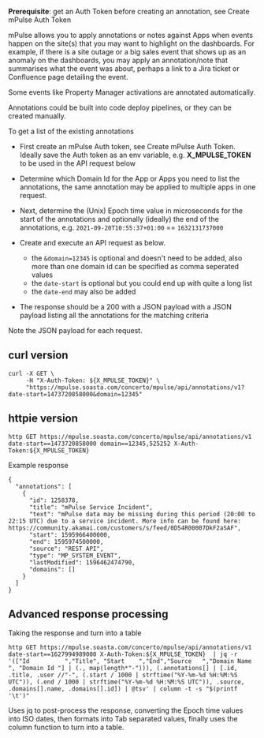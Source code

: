 **Prerequisite**: get an Auth Token before creating an annotation, see Create mPulse Auth Token

mPulse allows you to apply annotations or notes against Apps when events happen on the site(s) that you may want to highlight on the dashboards. For example, if there is a site outage or a big sales event that shows up as an anomaly on the dashboards, you may apply an annotation/note that summarises what the event was about, perhaps a link to a Jira ticket or Confluence page detailing the event.

Some events like Property Manager activations are annotated automatically.

Annotations could be built into code deploy pipelines, or they can be created manually.

To get a list of the existing annotations

- First create an mPulse Auth token, see Create mPulse Auth Token. Ideally save the Auth token as an env variable, e.g. **X_MPULSE_TOKEN** to be used in the API request below

- Determine which Domain Id for the App or Apps  you need to list the annotations, the same annotation may be applied to multiple apps in one request.

- Next, determine the (Unix) Epoch time value in microseconds for the start of the annotations and optionally (ideally) the end of the annotations, e.g. `2021-09-20T10:55:37+01:00` == `1632131737000`

- Create and execute an API request as below.
     - the `&domain=12345` is optional and doesn't need to be added, also more than one domain id can be specified as comma seperated values
     - the `date-start` is optional but you could end up with quite a long list
     - the `date-end` may also be added

- The response should be a 200 with a JSON payload with a JSON payload listing all the annotations for the matching criteria

Note the JSON payload for each request.

## curl version
```shell
curl -X GET \
     -H "X-Auth-Token: ${X_MPULSE_TOKEN}" \
     "https://mpulse.soasta.com/concerto/mpulse/api/annotations/v1?date-start=1473720858000&domain=12345"
```

## httpie version
```
http GET https://mpulse.soasta.com/concerto/mpulse/api/annotations/v1 date-start==1473720858000 domain==12345,525252 X-Auth-Token:${X_MPULSE_TOKEN}
```

Example response
```
{
  "annotations": [
    {
      "id": 1258378,
      "title": "mPulse Service Incident",
      "text": "mPulse data may be missing during this period (20:00 to 22:15 UTC) due to a service incident. More info can be found here: https://community.akamai.com/customers/s/feed/0D54R00007DkF2aSAF",
      "start": 1595966400000,
      "end": 1595974500000,
      "source": "REST API",
      "type": "MP_SYSTEM_EVENT",
      "lastModified": 1596462474790,
      "domains": []
    }
  ]
}
```

## Advanced response processing

Taking the response and turn into a table

```
http GET https://mpulse.soasta.com/concerto/mpulse/api/annotations/v1 date-start==1627994989000 X-Auth-Token:${X_MPULSE_TOKEN}  | jq -r '(["Id          ","Title", "Start    ","End","Source   ","Domain Name     ", "Domain Id "] | (., map(length*"-"))), (.annotations[] | [.id, .title, .user //"-", (.start / 1000 | strftime("%Y-%m-%d %H:%M:%S UTC")), (.end / 1000 | strftime("%Y-%m-%d %H:%M:%S UTC")), .source, .domains[].name, .domains[].id]) | @tsv' | column -t -s "$(printf '\t')"

```
Uses jq to post-process the response, converting the Epoch time values into ISO dates, then formats into Tab separated values, finally uses the column function to turn into a table.

